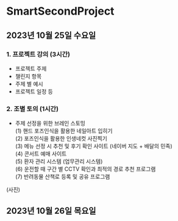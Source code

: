 # SmartSecondProject
## 2023년 10월 25일 수요일            
### 1. 프로젝트 강의 (3시간)
- 프로젝트 주제            
- 챌린지 항목            
- 주제 별 예시            
- 프로젝트 일정 등            

### 2. 조별 토의 (1시간)            
- 주제 선정을 위한 브레인 스토밍            
  (1) 핸드 포즈인식을 활용한 네일아트 입히기            
  (2) 포즈인식을 활용한 인생네컷 사진찍기            
  (3) 메뉴 선정 시 추천 및 후기 확인 사이트 (네이버 지도 + 배달의 민족)            
  (4) 콘서트 예매 사이트            
  (5) 환자 관리 시스템 (업무관리 시스템)            
  (6) 운전할 때 구간 별 CCTV 확인과 최적의 경로 추천 프로그램            
  (7) 반려동물 산책로 등록 및 공유 프로그램            
            
(사진)
## 2023년 10월 26일 목요일            
